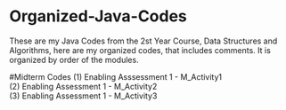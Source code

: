 # Organized-Java-Codes
These are my Java Codes from the 2st Year Course, Data Structures and Algorithms, here are my organized codes, that includes comments. It is organized by order of the modules.

#Midterm Codes
(1) Enabling Asssessment 1 - M_Activity1 <br />
(2) Enabling Assessment 1 - M_Activity2 <br />
(3) Enabling Assessment 1 - M_Activity3 <br />
